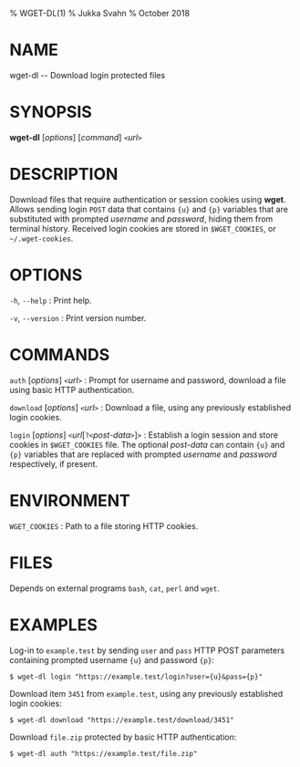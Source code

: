 % WGET-DL(1)
% Jukka Svahn
% October 2018

# NAME

wget-dl -- Download login protected files

# SYNOPSIS

**wget-dl** [*options*] [*command*] `<`*url*`>`

# DESCRIPTION

Download files that require authentication or session cookies using **wget**.
Allows sending login `POST` data that contains `{u}` and `{p}` variables that
are substituted with prompted *username* and *password*, hiding them from
terminal history. Received login cookies are stored in `$WGET_COOKIES`, or
`~/.wget-cookies`.

# OPTIONS

`-h`, `--help`
: Print help.

`-v`, `--version`
: Print version number.

# COMMANDS

`auth` [*options*] `<`*url*`>`
: Prompt for username and password, download a file using basic HTTP
authentication.

`download` [*options*] `<`*url*`>`
: Download a file, using any previously established login cookies.

`login` [*options*] `<`*url*[`?<`*post-data*`>`]`>`
: Establish a login session and store cookies in `$WGET_COOKIES` file. The
optional *post-data* can contain `{u}` and `{p}` variables that are replaced
with prompted *username* and *password* respectively, if present.

# ENVIRONMENT

`WGET_COOKIES`
: Path to a file storing HTTP cookies.

# FILES

Depends on external programs `bash`, `cat`, `perl` and `wget`.

# EXAMPLES

Log-in to `example.test` by sending `user` and `pass` HTTP POST parameters
containing prompted username `{u}` and password `{p}`:

    $ wget-dl login "https://example.test/login?user={u}&pass={p}"

Download item `3451` from `example.test`, using any previously established login
cookies:

    $ wget-dl download "https://example.test/download/3451"

Download `file.zip` protected by basic HTTP authentication:

    $ wget-dl auth "https://example.test/file.zip"
